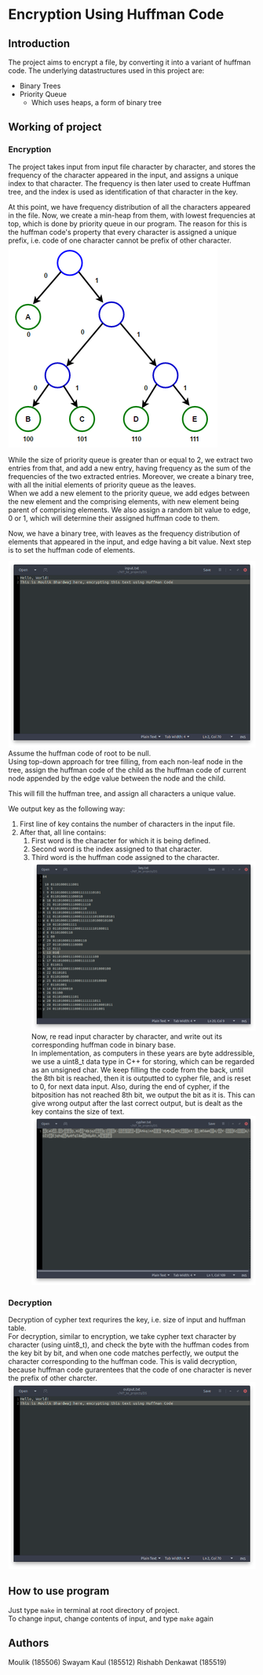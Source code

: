 # Encryption Using Huffman Code

## Introduction
The project aims to encrypt a file, by converting it into a variant of huffman code. The underlying datastructures used in this project are:  
* Binary Trees
* Priority Queue
    * Which uses heaps, a form of binary tree

## Working of project

### Encryption
The project takes input from input file character by character, and stores the frequency of the character appeared in the input, and assigns a unique index to that character. The frequency is then later used to create Huffman tree, and the index is used as identification of that character in the key. 

At this point, we have frequency distribution of all the characters appeared in the file. Now, we create a min-heap from them, with lowest frequencies at top, which is done by priority queue in our program. The reason for this is the huffman code's property that every character is assigned a unique prefix, i.e. code of one character cannot be prefix of other character.  
![Huffman Tree Example](./assets/huffmanTree.png)

While the size of priority queue is greater than or equal to 2, we extract two entries from that, and add a new entry, having frequency as the sum of the frequencies of the two extracted entries. Moreover, we create a binary tree, with all the initial elements of priority queue as the leaves.  
When we add a new element to the priority queue, we add edges between the new element and the comprising elements, with new element being parent of comprising elements. We also assign a random bit value to edge, 0 or 1, which will determine their assigned huffman code to them.

Now, we have a binary tree, with leaves as the frequency distribution of elements that appeared in the input, and edge having a bit value. Next step is to set the huffman code of elements.

![Sample Key](./assets/sampleInput.png)
Assume the huffman code of root to be null.  
Using top-down approach for tree filling, from each non-leaf node in the tree, assign the huffman code of the child as the huffman code of current node appended by the edge value between the node and the child.

This will fill the huffman tree, and assign all characters a unique value.

We output key as the following way:
1. First line of key contains the number of characters in the input file.
2. After that, all line contains:
    1. First word is the character for which it is being defined.
    2. Second word is the index assigned to that character.
    3. Third word is the huffman code assigned to the character.
![Sample Key](./assets/sampleKey.png)
Now, re read input character by character, and write out its corresponding huffman code in binary base.   
In implementation, as computers in these years are byte addressible, we use a uint8_t data type in C++ for storing, which can be regarded as an unsigned char. We keep filling the code from the back, until the 8th bit is reached, then it is outputted to cypher file, and is reset to 0, for next data input. Also, during the end of cypher, if the bitposition has not reached 8th bit, we output the bit as it is. This can give wrong output after the last correct output, but is dealt as the key contains the size of text. 
![Sample Key](./assets/sampleCypher.png)

### Decryption
Decryption of cypher text requrires the key, i.e. size of input and huffman table.  
For decryption, similar to encryption, we take cypher text character by character (using uint8_t), and check the byte with the huffman codes from the key bit by bit, and when one code matches perfectly, we output the character corresponding to the huffman code. This is valid decryption, because huffman code gurarentees that the code of one character is never the prefix of other charcter. 
![Sample Key](./assets/sampleOutput.png)

## How to use program
Just type `make` in terminal at root directory of project.  
To change input, change contents of input, and type `make` again  

## Authors
Moulik (185506)
Swayam Kaul (185512)
Rishabh Denkawat (185519)